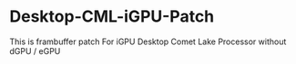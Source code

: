 # Desktop-CML-iGPU-Patch
This is frambuffer patch For iGPU Desktop Comet Lake Processor without dGPU / eGPU
